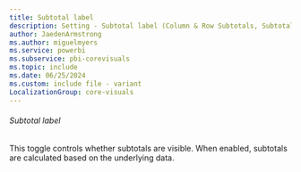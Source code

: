 ```yaml
---
title: Subtotal label
description: Setting - Subtotal label (Column & Row Subtotals, Subtotal label)
author: JaedenArmstrong
ms.author: miguelmyers
ms.service: powerbi
ms.subservice: pbi-corevisuals
ms.topic: include
ms.date: 06/25/2024
ms.custom: include file - variant
LocalizationGroup: core-visuals
---
```

###### Subtotal label

This toggle controls whether subtotals are visible. When enabled, subtotals are calculated based on the underlying data.
